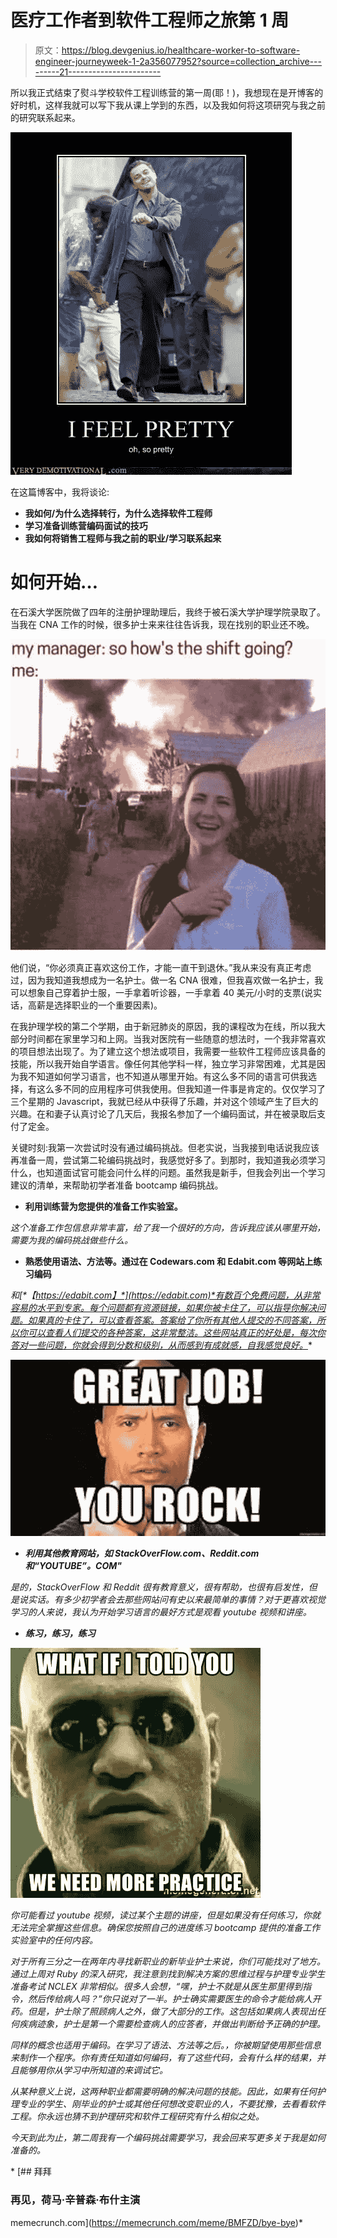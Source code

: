 # 医疗工作者到软件工程师之旅第 1 周

> 原文：<https://blog.devgenius.io/healthcare-worker-to-software-engineer-journeyweek-1-2a356077952?source=collection_archive---------21----------------------->

所以我正式结束了熨斗学校软件工程训练营的第一周(耶！)，我想现在是开博客的好时机，这样我就可以写下我从课上学到的东西，以及我如何将这项研究与我之前的研究联系起来。

![](img/eeb688477052ec9ded5d16b747c0a04a.png)

在这篇博客中，我将谈论:

*   **我如何/为什么选择转行，为什么选择软件工程师**
*   **学习准备训练营编码面试的技巧**
*   **我如何将销售工程师与我之前的职业/学习联系起来**

# **如何开始…**

在石溪大学医院做了四年的注册护理助理后，我终于被石溪大学护理学院录取了。当我在 CNA 工作的时候，很多护士来来往往告诉我，现在找别的职业还不晚。

![](img/f0fd53114087e4519353036fa0d9c914.png)

他们说，“你必须真正喜欢这份工作，才能一直干到退休。”我从来没有真正考虑过，因为我知道我想成为一名护士。做一名 CNA 很难，但我喜欢做一名护士，我可以想象自己穿着护士服，一手拿着听诊器，一手拿着 40 美元/小时的支票(说实话，高薪是选择职业的一个重要因素)。

在我护理学校的第二个学期，由于新冠肺炎的原因，我的课程改为在线，所以我大部分时间都在家里学习和上网。当我对医院有一些随意的想法时，一个我非常喜欢的项目想法出现了。为了建立这个想法或项目，我需要一些软件工程师应该具备的技能，所以我开始自学语言。像任何其他学科一样，独立学习非常困难，尤其是因为我不知道如何学习语言，也不知道从哪里开始。有这么多不同的语言可供我选择，有这么多不同的应用程序可供我使用。但我知道一件事是肯定的。仅仅学习了三个星期的 Javascript，我就已经从中获得了乐趣，并对这个领域产生了巨大的兴趣。在和妻子认真讨论了几天后，我报名参加了一个编码面试，并在被录取后支付了定金。

关键时刻:我第一次尝试时没有通过编码挑战。但老实说，当我接到电话说我应该再准备一周，尝试第二轮编码挑战时，我感觉好多了。到那时，我知道我必须学习什么，也知道面试官可能会问什么样的问题。虽然我是新手，但我会列出一个学习建议的清单，来帮助初学者准备 bootcamp 编码挑战。

*   **利用训练营为您提供的准备工作实验室。**

*这个准备工作包信息非常丰富，给了我一个很好的方向，告诉我应该从哪里开始，需要为我的编码挑战做些什么。*

*   **熟悉使用语法、方法等。通过在 Codewars.com 和 Edabit.com 等网站上练习编码**

[](https://codewars.com)**和*[*【https://edabit.com】*](https://edabit.com)*有数百个免费问题，从非常容易的水平到专家。每个问题都有资源链接，如果你被卡住了，可以指导你解决问题。如果真的卡住了，可以查看答案。答案给了你所有其他人提交的不同答案，所以你可以查看人们提交的各种答案，这非常整洁。这些网站真正的好处是，每次你答对一些问题，你就会得到分数和级别，从而感到有成就感，自我感觉良好。**

*![](img/88c127cda62da35e03e580c68912f2dd.png)*

*   ***利用其他教育网站，如 StackOverFlow.com、Reddit.com 和“YOUTUBE”。COM"***

*是的，StackOverFlow 和 Reddit 很有教育意义，很有帮助，也很有启发性，但是说实话。有多少初学者会去那些网站问有史以来最简单的事情？对于更喜欢视觉学习的人来说，我认为开始学习语言的最好方式是观看 youtube 视频和讲座。*

*   ***练习，练习，练习***

*![](img/c61b027a97f73fd73906b13bbba5c640.png)*

*你可能看过 youtube 视频，读过某个主题的讲座，但是如果没有任何练习，你就无法完全掌握这些信息。确保您按照自己的进度练习 bootcamp 提供的准备工作实验室中的任何内容。*

*对于所有三分之一在两年内寻找新职业的新毕业护士来说，你们可能找对了地方。通过上周对 Ruby 的深入研究，我注意到找到解决方案的思维过程与护理专业学生准备考试 NCLEX 非常相似。很多人会想，“嘿，护士不就是从医生那里得到指令，然后传给病人吗？”你只说对了一半。护士确实需要医生的命令才能给病人开药。但是，护士除了照顾病人之外，做了大部分的工作。这包括如果病人表现出任何疾病迹象，护士是第一个需要检查病人的应答者，并做出判断给予正确的护理。*

*同样的概念也适用于编码。在学习了语法、方法等之后。，你被期望使用那些信息来制作一个程序。你有责任知道如何编码，有了这些代码，会有什么样的结果，并且能够用你从学习中所知道的来调试它。*

*从某种意义上说，这两种职业都需要明确的解决问题的技能。因此，如果有任何护理专业的学生、刚毕业的护士或其他任何想改变职业的人，不要犹豫，去看看软件工程。你永远也猜不到护理研究和软件工程研究有什么相似之处。*

*今天到此为止，第二周我有一个编码挑战需要学习，我会回来写更多关于我是如何准备的。*

*[](https://memecrunch.com/meme/BMFZD/bye-bye) [## 拜拜

### 再见，荷马·辛普森·布什主演

memecrunch.com](https://memecrunch.com/meme/BMFZD/bye-bye)*